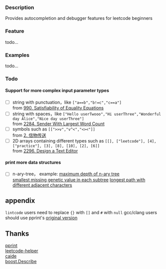 ### Description

Provides autocompletion and debugger features for leetcode beginners 

### Feature
todo...

### Examples
todo...

### Todo

#### Support for more complex input parameter types

- [ ] string with punctuation，like `["a==b","b!=c","c==a"]`   
from [990. Satisfiability of Equality Equations](https://leetcode.com/problems/satisfiability-of-equality-equations/)
- [ ] string with spaces，like `["Hello userTwooo","Hi userThree","Wonderful day Alice","Nice day userThree"]`   
from [2284. Sender With Largest Word Count](https://leetcode.com/problems/sender-with-largest-word-count/)
- [ ] symbols such as `[[">>v","v^<","<><"]]`   
from [2. 信物传送 ](https://leetcode.cn/contest/season/2022-spring/problems/6UEx57/)
- [ ] 2D arrays containing different types such as `[[], ["leetcode"], [4], ["practice"], [3], [8], [10], [2], [6]]`   
from  [2296. Design a Text Editor](https://leetcode.com/problems/design-a-text-editor/)

#### print more data structures
- [ ] n-ary-tree，
example:
[maximum depth of n-ary tree](https://leetcode-cn.com/problems/maximum-depth-of-n-ary-tree/)  
[smallest missing genetic value in each subtree](https://leetcode-cn.com/problems/smallest-missing-genetic-value-in-each-subtree/) 
[longest path with different adjacent characters](https://leetcode-cn.com/problems/longest-path-with-different-adjacent-characters/)

## appendix
`lintcode` users need to replace `{}` with `[]` and `#` with `null`
gcc/clang users should use pprint's [original version](https://github.com/louisdx/cxx-prettyprint/blob/master/prettyprint.hpp)

## Thanks
[pprint](https://louisdx.github.io/cxx-prettyprint/)  
[leetcode-helper](https://github.com/luckystone60/leetcode-helper)  
[caide](https://github.com/slycelote/caide/issues/50)  
[boost.Describe](https://www.boost.org/doc/libs/develop/libs/describe/doc/html/describe.html#example_json_rpc)

